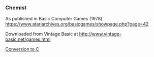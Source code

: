 ### Chemist

As published in Basic Computer Games (1978)
https://www.atariarchives.org/basicgames/showpage.php?page=42

Downloaded from Vintage Basic at
http://www.vintage-basic.net/games.html

[Conversion to C](https://github.com/ericfischer/basic-computer-games/blob/main/24%20Chemist/c/chemist.c)
